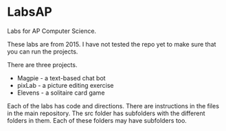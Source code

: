 # LabsAP
Labs for AP Computer Science.

These labs are from 2015.  I have not tested the repo yet to make sure that you can run the projects.

There are three projects.
* Magpie - a text-based chat bot
* pixLab - a picture editing exercise
* Elevens - a solitaire card game

Each of the labs has code and directions.  There are instructions in the files in the main repository.  The src folder has subfolders with the different folders in them.  Each of these folders may have subfolders too.
